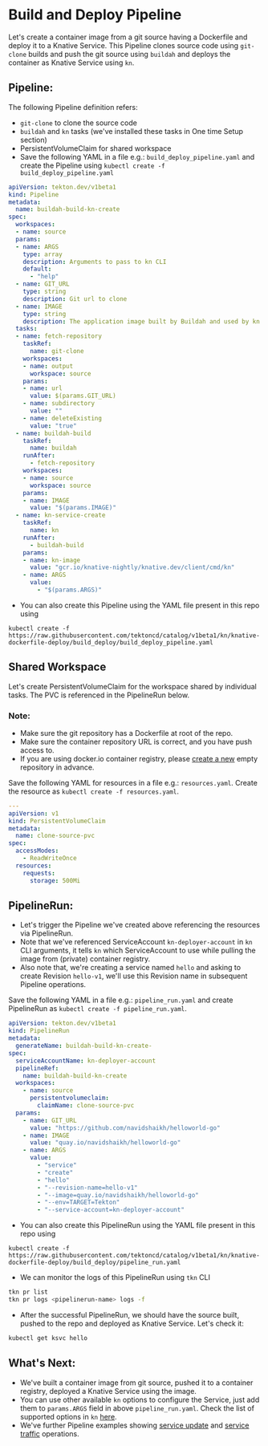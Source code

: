 # Build and Deploy Pipeline

Let's create a container image from a git source having a Dockerfile and deploy it to a Knative Service.
This Pipeline clones source code using `git-clone` builds and push the git source using `buildah` and deploys the container as Knative Service using `kn`.

## Pipeline:

The following Pipeline definition refers:
- `git-clone` to clone the source code
- `buildah` and `kn` tasks (we've installed these tasks in One time Setup section)
- PersistentVolumeClaim for shared workspace
- Save the following YAML in a file e.g.: `build_deploy_pipeline.yaml` and create the Pipeline using
  `kubectl create -f build_deploy_pipeline.yaml`

```yaml
apiVersion: tekton.dev/v1beta1
kind: Pipeline
metadata:
  name: buildah-build-kn-create
spec:
  workspaces:
  - name: source
  params:
  - name: ARGS
    type: array
    description: Arguments to pass to kn CLI
    default:
      - "help"
  - name: GIT_URL
    type: string
    description: Git url to clone
  - name: IMAGE
    type: string
    description: The application image built by Buildah and used by kn task.
  tasks:
  - name: fetch-repository
    taskRef:
      name: git-clone
    workspaces:
    - name: output
      workspace: source
    params:
    - name: url
      value: $(params.GIT_URL)
    - name: subdirectory
      value: ""
    - name: deleteExisting
      value: "true"
  - name: buildah-build
    taskRef:
      name: buildah
    runAfter:
      - fetch-repository
    workspaces:
    - name: source
      workspace: source
    params:
    - name: IMAGE
      value: "$(params.IMAGE)"
  - name: kn-service-create
    taskRef:
      name: kn
    runAfter:
      - buildah-build
    params:
    - name: kn-image
      value: "gcr.io/knative-nightly/knative.dev/client/cmd/kn"
    - name: ARGS
      value:
        - "$(params.ARGS)"
```

 - You can also create this Pipeline using the YAML file present in this repo using
```
kubectl create -f https://raw.githubusercontent.com/tektoncd/catalog/v1beta1/kn/knative-dockerfile-deploy/build_deploy/build_deploy_pipeline.yaml
```
## Shared Workspace

Let's create PersistentVolumeClaim for the workspace shared by individual tasks. The PVC is referenced in the PipelineRun below.

### Note:
 - Make sure the git repository has a Dockerfile at root of the repo.
 - Make sure the container repository URL is correct, and you have push access to.
 - If you are using docker.io container registry, please [create a new](https://hub.docker.com/repository/create) empty repository in advance.

Save the following YAML for resources in a file e.g.: `resources.yaml`.
Create the resource as `kubectl create -f resources.yaml`.

```yaml
---
apiVersion: v1
kind: PersistentVolumeClaim
metadata:
  name: clone-source-pvc
spec:
  accessModes:
    - ReadWriteOnce
  resources:
    requests:
      storage: 500Mi
```

## PipelineRun:

- Let's trigger the Pipeline we've created above referencing the resources via PipelineRun.
- Note that we've referenced ServiceAccount `kn-deployer-account` in `kn` CLI arguments,
  it tells `kn` which ServiceAccount to use while pulling the image from (private) container registry.
- Also note that, we're creating a service named `hello` and asking to create Revision
  `hello-v1`, we'll use this Revision name in subsequent Pipeline operations.

Save the following YAML in a file e.g.: `pipeline_run.yaml` and create PipelineRun as
`kubectl create -f pipeline_run.yaml`.

```yaml
apiVersion: tekton.dev/v1beta1
kind: PipelineRun
metadata:
  generateName: buildah-build-kn-create-
spec:
  serviceAccountName: kn-deployer-account
  pipelineRef:
    name: buildah-build-kn-create
  workspaces:
    - name: source
      persistentvolumeclaim:
        claimName: clone-source-pvc
  params:
    - name: GIT_URL
      value: "https://github.com/navidshaikh/helloworld-go"
    - name: IMAGE
      value: "quay.io/navidshaikh/helloworld-go"
    - name: ARGS
      value:
        - "service"
        - "create"
        - "hello"
        - "--revision-name=hello-v1"
        - "--image=quay.io/navidshaikh/helloworld-go"
        - "--env=TARGET=Tekton"
        - "--service-account=kn-deployer-account"
```

 - You can also create this PipelineRun using the YAML file present in this repo using
```
kubectl create -f https://raw.githubusercontent.com/tektoncd/catalog/v1beta1/kn/knative-dockerfile-deploy/build_deploy/pipeline_run.yaml
```

- We can monitor the logs of this PipelineRun using `tkn` CLI
```bash
tkn pr list
tkn pr logs <pipelinerun-name> logs -f
```

- After the successful PipelineRun, we should have the source built, pushed to the repo and deployed as Knative Service. Let's check it:

```bash
kubectl get ksvc hello
```

## What's Next:
- We've built a container image from git source, pushed it to a container registry, deployed a Knative Service using the image.
- You can use other available `kn` options to configure the Service, just add them to `params.ARGS` field in above `pipeline_run.yaml`. Check the list of supported options in `kn` [here](https://github.com/knative/client/blob/master/docs/cmd/kn.md).
- We've further Pipeline examples showing [service update](../service_update/README.md) and [service traffic](../service_traffic/README.md) operations.
